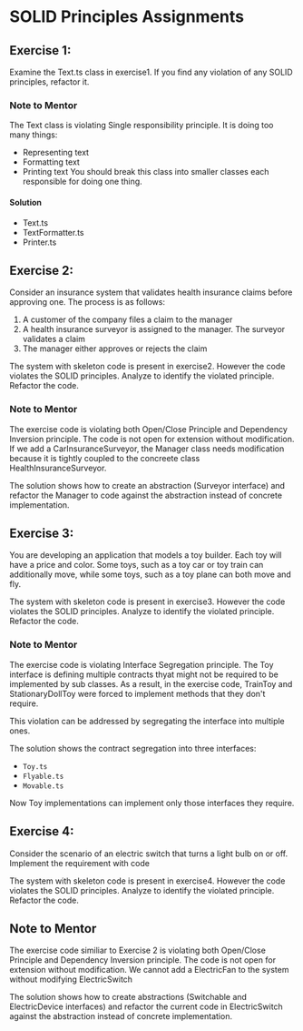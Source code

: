 # SOLID Principles Assignments

## Exercise 1:
Examine the Text.ts class in exercise1. 
If you find any violation of any SOLID principles, refactor it.

### Note to Mentor
The Text class is violating Single responsibility principle. It is doing too many things:    
* Representing text
* Formatting text
* Printing text 
You should break this class into smaller classes each responsible for doing one thing.

#### Solution

* Text.ts
* TextFormatter.ts
* Printer.ts

## Exercise 2:
Consider an insurance system that validates health insurance claims before approving one.
The process is as follows:
1. A customer of the company files a claim to the manager
2. A health insurance surveyor is assigned to the manager. The surveyor validates a claim
3. The manager either approves or rejects the claim

The system with skeleton code is present in exercise2. However the code violates the SOLID principles. 
Analyze to identify the violated principle. Refactor the code. 

### Note to Mentor
The exercise code is violating both Open/Close Principle and Dependency Inversion principle.
The code is not open for extension without modification.    
If we add a CarInsuranceSurveyor, the Manager class needs modification because it is tightly coupled to the concreete class HealthInsuranceSurveyor.

The solution shows how to create an abstraction (Surveyor interface) and refactor the Manager to code against the abstraction instead of concrete implementation.



## Exercise 3:
You are developing an application that models a toy builder. Each toy will have a price and
color. Some toys, such as a toy car or toy train can additionally move, while some toys, such as a
toy plane can both move and fly.

The system with skeleton code is present in exercise3. However the code violates the SOLID principles. 
Analyze to identify the violated principle. Refactor the code. 

### Note to Mentor
The exercise code is violating Interface Segregation principle.
The Toy interface is defining multiple contracts thyat might not be required to be implemented by sub classes.
As a result, in the exercise code, TrainToy and StationaryDollToy were forced to implement methods that they don't require.

This violation can be addressed by segregating the interface into multiple ones.

The solution shows the contract segregation into three interfaces:
* `Toy.ts`
* `Flyable.ts`
* `Movable.ts` 

Now Toy implementations can implement only those interfaces they require.


## Exercise 4:
Consider the scenario of an electric switch that turns a light bulb on or off. Implement the
requirement with code

The system with skeleton code is present in exercise4. However the code violates the SOLID principles. 
Analyze to identify the violated principle. Refactor the code. 

## Note to Mentor
The exercise code similiar to Exercise 2 is violating both Open/Close Principle and Dependency Inversion principle.
The code is not open for extension without modification.
We cannot add a ElectricFan to the system without modifying ElectricSwitch     

The solution shows how to create  abstractions (Switchable and ElectricDevice interfaces) and refactor the current code in ElectricSwitch against the abstraction instead of concrete implementation.
